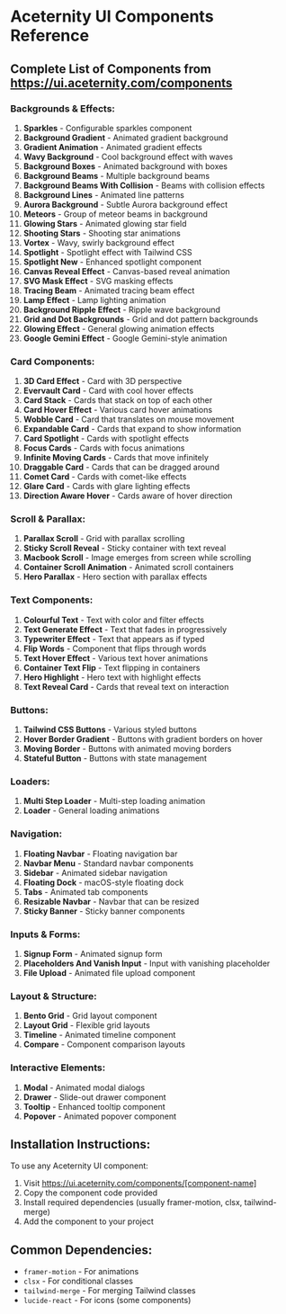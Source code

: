 # Aceternity UI Components Reference

## Complete List of Components from https://ui.aceternity.com/components

### Backgrounds & Effects:
1. **Sparkles** - Configurable sparkles component
2. **Background Gradient** - Animated gradient background
3. **Gradient Animation** - Animated gradient effects
4. **Wavy Background** - Cool background effect with waves
5. **Background Boxes** - Animated background with boxes
6. **Background Beams** - Multiple background beams
7. **Background Beams With Collision** - Beams with collision effects
8. **Background Lines** - Animated line patterns
9. **Aurora Background** - Subtle Aurora background effect
10. **Meteors** - Group of meteor beams in background
11. **Glowing Stars** - Animated glowing star field
12. **Shooting Stars** - Shooting star animations
13. **Vortex** - Wavy, swirly background effect
14. **Spotlight** - Spotlight effect with Tailwind CSS
15. **Spotlight New** - Enhanced spotlight component
16. **Canvas Reveal Effect** - Canvas-based reveal animation
17. **SVG Mask Effect** - SVG masking effects
18. **Tracing Beam** - Animated tracing beam effect
19. **Lamp Effect** - Lamp lighting animation
20. **Background Ripple Effect** - Ripple wave background
21. **Grid and Dot Backgrounds** - Grid and dot pattern backgrounds
22. **Glowing Effect** - General glowing animation effects
23. **Google Gemini Effect** - Google Gemini-style animation

### Card Components:
1. **3D Card Effect** - Card with 3D perspective
2. **Evervault Card** - Card with cool hover effects
3. **Card Stack** - Cards that stack on top of each other
4. **Card Hover Effect** - Various card hover animations
5. **Wobble Card** - Card that translates on mouse movement
6. **Expandable Card** - Cards that expand to show information
7. **Card Spotlight** - Cards with spotlight effects
8. **Focus Cards** - Cards with focus animations
9. **Infinite Moving Cards** - Cards that move infinitely
10. **Draggable Card** - Cards that can be dragged around
11. **Comet Card** - Cards with comet-like effects
12. **Glare Card** - Cards with glare lighting effects
13. **Direction Aware Hover** - Cards aware of hover direction

### Scroll & Parallax:
1. **Parallax Scroll** - Grid with parallax scrolling
2. **Sticky Scroll Reveal** - Sticky container with text reveal
3. **Macbook Scroll** - Image emerges from screen while scrolling
4. **Container Scroll Animation** - Animated scroll containers
5. **Hero Parallax** - Hero section with parallax effects

### Text Components:
1. **Colourful Text** - Text with color and filter effects
2. **Text Generate Effect** - Text that fades in progressively
3. **Typewriter Effect** - Text that appears as if typed
4. **Flip Words** - Component that flips through words
5. **Text Hover Effect** - Various text hover animations
6. **Container Text Flip** - Text flipping in containers
7. **Hero Highlight** - Hero text with highlight effects
8. **Text Reveal Card** - Cards that reveal text on interaction

### Buttons:
1. **Tailwind CSS Buttons** - Various styled buttons
2. **Hover Border Gradient** - Buttons with gradient borders on hover
3. **Moving Border** - Buttons with animated moving borders
4. **Stateful Button** - Buttons with state management

### Loaders:
1. **Multi Step Loader** - Multi-step loading animation
2. **Loader** - General loading animations

### Navigation:
1. **Floating Navbar** - Floating navigation bar
2. **Navbar Menu** - Standard navbar components
3. **Sidebar** - Animated sidebar navigation
4. **Floating Dock** - macOS-style floating dock
5. **Tabs** - Animated tab components
6. **Resizable Navbar** - Navbar that can be resized
7. **Sticky Banner** - Sticky banner components

### Inputs & Forms:
1. **Signup Form** - Animated signup form
2. **Placeholders And Vanish Input** - Input with vanishing placeholder
3. **File Upload** - Animated file upload component

### Layout & Structure:
1. **Bento Grid** - Grid layout component
2. **Layout Grid** - Flexible grid layouts
3. **Timeline** - Animated timeline component
4. **Compare** - Component comparison layouts

### Interactive Elements:
1. **Modal** - Animated modal dialogs
2. **Drawer** - Slide-out drawer component
3. **Tooltip** - Enhanced tooltip component
4. **Popover** - Animated popover component

## Installation Instructions:
To use any Aceternity UI component:
1. Visit https://ui.aceternity.com/components/[component-name]
2. Copy the component code provided
3. Install required dependencies (usually framer-motion, clsx, tailwind-merge)
4. Add the component to your project

## Common Dependencies:
- `framer-motion` - For animations
- `clsx` - For conditional classes
- `tailwind-merge` - For merging Tailwind classes
- `lucide-react` - For icons (some components)